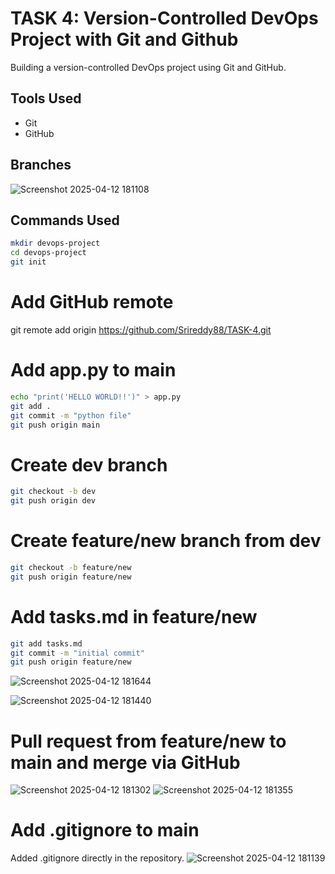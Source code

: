 # TASK 4: Version-Controlled DevOps Project with Git and Github
Building a version-controlled DevOps project using Git and GitHub.

## Tools Used
- Git
- GitHub


## Branches
![Screenshot 2025-04-12 181108](https://github.com/user-attachments/assets/0019e76d-f0da-4f19-b831-cb40c560e1c2)


## Commands Used

```bash
mkdir devops-project
cd devops-project
git init
```
# Add GitHub remote
git remote add origin https://github.com/Srireddy88/TASK-4.git
# Add app.py to main
```bash
echo "print('HELLO WORLD!!')" > app.py
git add .
git commit -m "python file"
git push origin main
```

# Create dev branch
```bash
git checkout -b dev
git push origin dev
```
# Create feature/new branch from dev
```bash
git checkout -b feature/new
git push origin feature/new
```
# Add tasks.md in feature/new
```bash
git add tasks.md
git commit -m "initial commit"
git push origin feature/new
```
![Screenshot 2025-04-12 181644](https://github.com/user-attachments/assets/8aee5c1e-bd1e-448b-b594-f4b363cc3887)

![Screenshot 2025-04-12 181440](https://github.com/user-attachments/assets/3b16bf9c-6181-4dbe-b2ca-ae0c56d80447)

# Pull request from feature/new to main and merge via GitHub
![Screenshot 2025-04-12 181302](https://github.com/user-attachments/assets/7b5e6eb5-545b-4129-907e-9ba099caca6a)
![Screenshot 2025-04-12 181355](https://github.com/user-attachments/assets/d084e67e-676f-4c52-ad54-2d354e92feb2)


# Add .gitignore to main
Added .gitignore directly in the repository.
![Screenshot 2025-04-12 181139](https://github.com/user-attachments/assets/db69402c-3881-4192-b904-d351ca572169)


